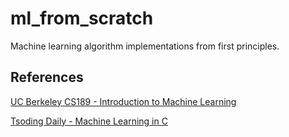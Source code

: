 # ml_from_scratch
Machine learning algorithm implementations from first principles.

## References

[UC Berkeley CS189 - Introduction to Machine Learning](https://people.eecs.berkeley.edu/~jrs/189/)

[Tsoding Daily - Machine Learning in C](https://www.youtube.com/playlist?list=PLpM-Dvs8t0VZPZKggcql-MmjaBdZKeDMw)
